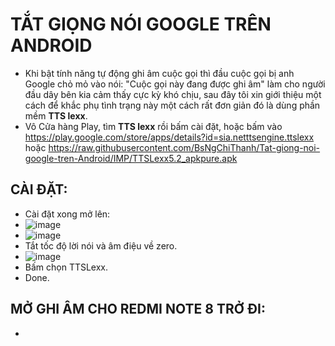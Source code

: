 # TẮT GIỌNG NÓI GOOGLE TRÊN ANDROID #

  - Khi bật tính năng tự động ghi âm cuộc gọi thì đầu cuộc gọi bị anh Google chỏ mỏ vào nói: "Cuộc gọi này đang được ghi âm" làm cho người đầu dây bên kia cảm thấy cực kỳ khó chịu, sau đây tôi xin giới thiệu một cách để khắc phụ tình trạng này một cách rất đơn giản đó là dùng phần mềm **TTS lexx**.
  - Vô Cửa hàng Play, tìm **TTS lexx** rồi bấm cài đặt, hoặc bấm vào https://play.google.com/store/apps/details?id=sia.netttsengine.ttslexx hoặc https://raw.githubusercontent.com/BsNgChiThanh/Tat-giong-noi-google-tren-Android/IMP/TTSLexx5.2_apkpure.apk

## CÀI ĐẶT: ##

  - Cài đặt xong mở lên:
  - ![image](https://github.com/BsNgChiThanh/Tat-giong-noi-google-tren-Android/assets/82578024/694e909d-1dfe-41e8-a1c2-348075833e31)
  - ![image](https://github.com/BsNgChiThanh/Tat-giong-noi-google-tren-Android/assets/82578024/bff5303c-88e5-499c-85b7-b8c3735a6406)
  - Tắt tốc độ lời nói và âm điệu về zero.
  - ![image](https://github.com/BsNgChiThanh/Tat-giong-noi-google-tren-Android/assets/82578024/6c70193b-8443-4f70-a106-076761443cba)
  - Bấm chọn TTSLexx.
  - Done.

## MỞ GHI ÂM CHO REDMI NOTE 8 TRỞ ĐI: ##

  - 



